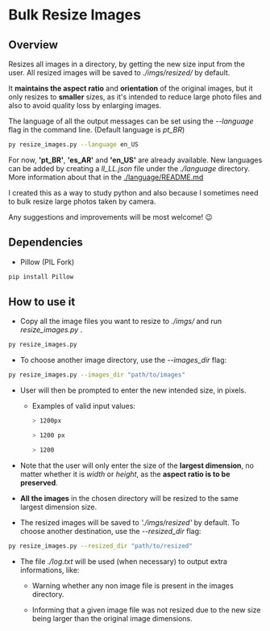 
# Bulk Resize Images

## Overview

Resizes all images in a directory, by getting the new size input from the user. All resized images will be saved to *./imgs/resized/* by default.

It **maintains the aspect ratio** and **orientation** of the original images, but it only resizes to **smaller** sizes, as it's intended to reduce large photo files and also to avoid quality loss by enlarging images.

The language of all the output messages can be set using the *--language* flag in the command line. (Default language is *pt_BR*)

```bash
py resize_images.py --language en_US
```

For now, **'pt_BR'**, **'es_AR'** and **'en_US'** are already available. New languages can be added by creating a *ll_LL.json* file under the *./language* directory. More information about that in the [./language/README.md](./language/README.md)

I created this as a way to study python and also because I sometimes need to bulk resize large photos taken by camera.

Any suggestions and improvements will be most welcome! :wink:

## Dependencies

- Pillow (PIL Fork)
```bash
pip install Pillow
```

## How to use it

- Copy all the image files you want to resize to *./imgs/* and run *resize_images.py* .
```bash
py resize_images.py
```

- To choose another image directory, use the *--images_dir* flag:
```bash
py resize_images.py --images_dir "path/to/images"
```

- User will then be prompted to enter the new intended size, in pixels.
  - Examples of valid input values:
    ```bash
    > 1200px
    ```
    ```bash
    > 1200 px
    ```
    ```bash
    > 1200
    ```

- Note that the user will only enter the size of the **largest dimension**, no matter whether it is *width* or *height*, as the **aspect ratio is to be preserved**.

- **All the images** in the chosen directory will be resized to the same largest dimension size.

- The resized images will be saved to *'./imgs/resized'* by default. To choose another destination, use the *--resized_dir* flag:
```bash
py resize_images.py --resized_dir "path/to/resized"
```


- The file *./log.txt* will be used (when necessary) to output extra informations, like:
  - Warning whether any non image file is present in the images directory.

  - Informing that a given image file was not resized due to the new size being larger than the original image dimensions.
